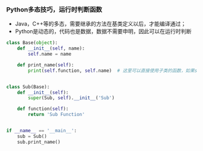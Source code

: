 ### Python多态技巧，运行时判断函数
- Java，C++等的多态，需要继承的方法在基类定义以后，才能编译通过；
- Python是动态的，代码也是数据，数据不需要申明，因此可以在运行时判断

```python
class Base(object):
    def __init__(self, name):
        self.name = name

    def print_name(self):
        print(self.function, self.name)  # 这里可以直接使用子类的函数，如果self具有此函数的话


class Sub(Base):
    def __init__(self):
        super(Sub, self).__init__('Sub')

    def function(self):
        return 'Sub Function'


if __name__ == '__main__':
    sub = Sub()
    sub.print_name()
```
